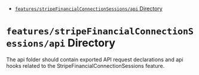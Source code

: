 <!-- START doctoc generated TOC please keep comment here to allow auto update -->
<!-- DON'T EDIT THIS SECTION, INSTEAD RE-RUN doctoc TO UPDATE -->

- [`features/stripeFinancialConnectionSessions/api` Directory](#featuresstripefinancialconnectionsessionsapi-directory)

<!-- END doctoc generated TOC please keep comment here to allow auto update -->

# `features/stripeFinancialConnectionSessions/api` Directory

The api folder should contain exported API request declarations and api hooks related to the StripeFinancialConnectionSessions feature.
